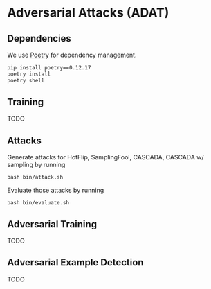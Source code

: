 # Adversarial Attacks (ADAT)

## Dependencies

We use [Poetry](https://python-poetry.org/) for dependency management.

```bash
pip install poetry==0.12.17
poetry install
poetry shell
```

## Training

TODO

## Attacks

Generate attacks for HotFlip, SamplingFool, CASCADA, CASCADA w/ sampling by running

```
bash bin/attack.sh 
```

Evaluate those attacks by running

```
bash bin/evaluate.sh 
```

## Adversarial Training

TODO

## Adversarial Example Detection

TODO